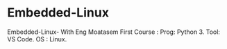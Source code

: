 # Embedded-Linux
Embedded-Linux- With Eng Moatasem
First Course : Prog: Python 3. Tool: VS Code. OS : Linux.
